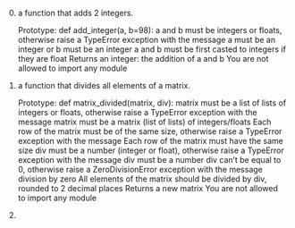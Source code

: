 0. a function that adds 2 integers.

   Prototype: def add_integer(a, b=98):
   a and b must be integers or floats, otherwise raise a TypeError exception with the message a must be an integer or b must be an integer
   a and b must be first casted to integers if they are float
   Returns an integer: the addition of a and b
   You are not allowed to import any module

1. a function that divides all elements of a matrix.

   Prototype: def matrix_divided(matrix, div):
   matrix must be a list of lists of integers or floats, otherwise raise a TypeError exception with the message matrix must be a matrix (list of lists) of integers/floats
   Each row of the matrix must be of the same size, otherwise raise a TypeError exception with the message Each row of the matrix must have the same size
   div must be a number (integer or float), otherwise raise a TypeError exception with the message div must be a number
   div can’t be equal to 0, otherwise raise a ZeroDivisionError exception with the message division by zero
   All elements of the matrix should be divided by div, rounded to 2 decimal places
   Returns a new matrix
   You are not allowed to import any module

2.
